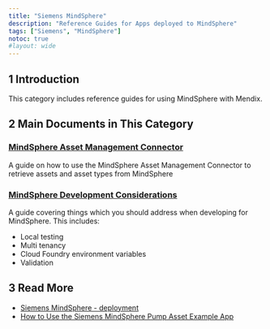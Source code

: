 ```yaml
---
title: "Siemens MindSphere"
description: "Reference Guides for Apps deployed to MindSphere"
tags: ["Siemens", "MindSphere"]
notoc: true
#layout: wide
---
```


## 1 Introduction

This category includes reference guides for using MindSphere with Mendix.

## 2 Main Documents in This Category

### [MindSphere Asset Management Connector](mindsphere-asset-management-connector)

A guide on how to use the MindSphere Asset Management Connector to retrieve assets and asset types from MindSphere

### [MindSphere Development Considerations](mindsphere-development-considerations)

A guide covering things which you should address when developing for MindSphere. This includes:

* Local testing
* Multi tenancy
* Cloud Foundry environment variables
* Validation

## 3 Read More

* [Siemens MindSphere - deployment](/developerportal/deploy/deploying-to-mindsphere)
* [How to Use the Siemens MindSphere Pump Asset Example App](/howto7/mindsphere/mindsphere-example-app)
